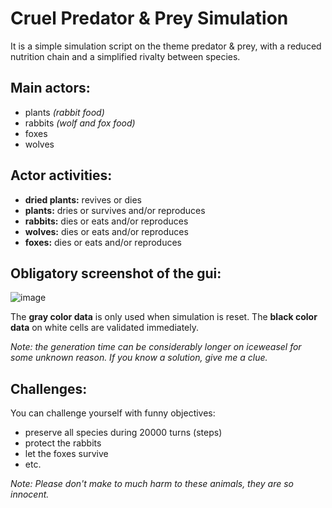 # Cruel Predator & Prey Simulation
It is a simple simulation script on the theme predator & prey, with a reduced nutrition chain and a simplified rivalty between species.
## Main actors:
* plants _(rabbit food)_
* rabbits _(wolf and fox food)_
* foxes 
* wolves

## Actor activities:
* **dried plants:** revives or dies
* **plants:** dries or survives and/or reproduces
* **rabbits:** dies or eats and/or reproduces
* **wolves:** dies or eats and/or reproduces
* **foxes:** dies or eats and/or reproduces

## Obligatory screenshot of the gui:
![image](http://tinstall.hu/szimulacio/simulo.jpg)

The **gray color data** is only used when simulation is reset.
The **black color data** on white cells are validated immediately.

_Note: the generation time can be considerably longer on iceweasel for some unknown reason. If you know a solution, give me a clue._
## Challenges:
You can challenge yourself with funny objectives:
* preserve all species during 20000 turns (steps)
* protect the rabbits
* let the foxes survive
* etc.

_Note: Please don't make to much harm to these animals, they are so innocent._
